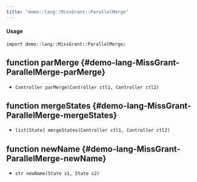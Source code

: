 ```yaml
---
title: "demo::lang::MissGrant::ParallelMerge"
---
```


#### Usage

`import demo::lang::MissGrant::ParallelMerge;`


## function parMerge {#demo-lang-MissGrant-ParallelMerge-parMerge}

* ``Controller parMerge(Controller ctl1, Controller ctl2)``

## function mergeStates {#demo-lang-MissGrant-ParallelMerge-mergeStates}

* ``list[State] mergeStates(Controller ctl1, Controller ctl2)``

## function newName {#demo-lang-MissGrant-ParallelMerge-newName}

* ``str newName(State s1, State s2)``


